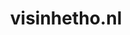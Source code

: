---
layout: post
title:  "visinhetho.nl"
internal_url:  "/dutchgov/visinhetho.nl.html"
categories: dutchgov
---